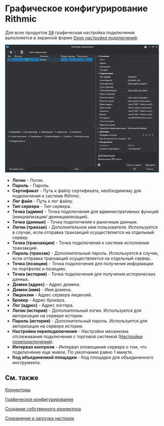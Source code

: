 # Графическое конфигурирование Rithmic

Для всех продуктов [S\#](../../../../api.md) графическая настройка подключения выполняется в экранной форме [Окно настройки подключений](../../../graphical_user_interface/connection_settings_window.md):

![API GUI Settings Rithmic](../../../../../images/api_gui_settings_rithmic.png)

- **Логин** \- Логин.
- **Пароль** \- Пароль.
- **Сертификат** \- Путь к файлу сертификата, необходимому для подключения к системе Rithmic.
- **Лог файл** \- Путь к лог файлу.
- **Тип сервера** \- Тип сервера.
- **Точка (админ)** \- Точка подключения для административных функций (инициализация\/ деинициализация).
- **Точка (данные)** \- Точка подключения к рыночным данным.
- **Логин (транзак)** \- Дополнительное имя пользователя. Используется в случае, если отправка транзакций осуществляется на отдельный сервер.
- **Точка (транзакции)** \- Точка подключения к системе исполнения транзакций.
- **Пароль (транзак)** \- Дополнительный пароль. Используется в случае, если отправка транзакций осуществляется на отдельный сервер.
- **Точка (позиции)** \- Точка подключения для получения информации по портфелях и позициях.
- **Точка (история)** \- Точка подключения для получения исторических данных.
- **Домен (адрес)** \- Адрес домена.
- **Домен (имя)** \- Имя домена.
- **Лицензии** \- Адрес сервера лицензий.
- **Брокер** \- Адрес брокера.
- **Лог (адрес)** \- Адрес логгера.
- **Логин (история)** \- Дополнительный логин. Используется для авторизации на сервере истории.
- **Пароль (история)** \- Дополнительный пароль. Используется для авторизации на сервере истории.
- **Настройки переподключения** \- Настройки механизма отслеживания подключения с торговой системой ([Настройки переподключения](../../reconnection_settings.md)). 
- **Интервал контроля** \- Интервал оповещения сервера о том, что подключение еще живое. По умолчанию равно 1 минуте. 
- **Код объединенной площадки** \- Код площадки для объединенного инструмента. 

## См. также

[Коннекторы](../../../connectors.md)

[Графическое конфигурирование](../../graphical_configuration.md)

[Создание собственного коннектора](../../creating_own_connector.md)

[Сохранение и загрузка настроек](../../save_and_load_settings.md)
